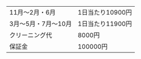 |  |  |
| --- | --- |
|11月～2月・6月 | 1日当たり10900円 |
| 3月～5月・7月～10月 | 1日当たり11900円 |
| クリーニング代 | 8000円 |
| 保証金 | 100000円 |